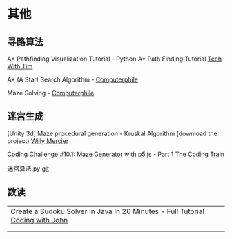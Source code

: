 # 其他

## 寻路算法

A\* Pathfinding Visualization Tutorial - Python A\* Path Finding Tutorial [Tech With Tim](https://www.youtube.com/watch?v=JtiK0DOeI4A)

A\* (A Star) Search Algorithm - [Computerphile](https://www.youtube.com/watch?v=ySN5Wnu88nE)

Maze Solving - [Computerphile](https://www.youtube.com/watch?v=rop0W4QDOUI)

## 迷宫生成

\[Unity 3d] Maze procedural generation - Kruskal Algorithm (download the project) [Willy Mercier](https://www.youtube.com/watch?v=acDJR9zC64g)

Coding Challenge #10.1: Maze Generator with p5.js - Part 1 [The Coding Train](https://www.youtube.com/watch?v=HyK\_Q5rrcr4)

迷宫算法.py [git](https://github.com/YancyYu1996/self\_study/blob/27c32701c953dec655bfcc6b9a3aeb45a7336a31/%E8%BF%B7%E5%AE%AB%E7%AE%97%E6%B3%95/%E8%BF%B7%E5%AE%AB%E7%AE%97%E6%B3%95.py)

## 数读

|                                                                                                                              |
| ---------------------------------------------------------------------------------------------------------------------------- |
| Create a Sudoku Solver In Java In 20 Minutes - Full Tutorial [Coding with John](https://www.youtube.com/watch?v=mcXc8Mva2bA) |
|                                                                                                                              |
|                                                                                                                              |
